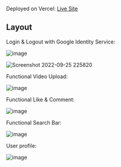 Deployed on Vercel:
[Live Site](https://kl-tiktik.vercel.app/)

## Layout

Login & Logout with Google Identity Service:

![image](https://user-images.githubusercontent.com/67879767/192185295-dbef77c7-c50f-48b0-8ddd-a9f86e556dab.png)

![Screenshot 2022-09-25 225820](https://user-images.githubusercontent.com/67879767/192185335-3908e9ee-b605-4e05-8550-4c34b83f733b.jpg)

Functional Video Upload:

![image](https://user-images.githubusercontent.com/67879767/192185595-69deccf8-4b42-493b-afa3-a91ba697a8ad.png)

Functional Like & Comment:

![image](https://user-images.githubusercontent.com/67879767/192185893-eb7b3799-1a10-48fb-9a7c-5374dce81d76.png)

Functional Search Bar:

![image](https://user-images.githubusercontent.com/67879767/192185754-42c03bb0-0312-453a-a694-2ec6896454c2.png)

User profile: 

![image](https://user-images.githubusercontent.com/67879767/192186006-ab82278a-08b6-4a92-adc8-7b8710564d5b.png)

